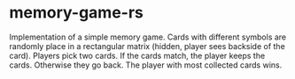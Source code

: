 # memory-game-rs
Implementation of a simple memory game. Cards with different symbols are randomly place in a rectangular matrix (hidden, player sees backside of the card). Players pick two cards. If the cards match, the player keeps the cards. Otherwise they go back. The player with most collected cards wins.
